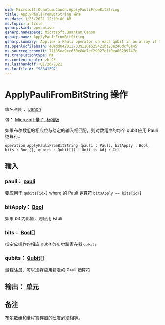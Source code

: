 ```yaml
---
uid: Microsoft.Quantum.Canon.ApplyPauliFromBitString
title: ApplyPauliFromBitString 操作
ms.date: 1/23/2021 12:00:00 AM
ms.topic: article
qsharp.kind: operation
qsharp.namespace: Microsoft.Quantum.Canon
qsharp.name: ApplyPauliFromBitString
qsharp.summary: Applies a Pauli operator on each qubit in an array if the corresponding bit of a Boolean array matches a given input.
ms.openlocfilehash: e0edd8420127339116e525421ba23e246dcf0a45
ms.sourcegitcommit: 71605ea9cc630e84e7ef29027e1f0ea06299747e
ms.translationtype: MT
ms.contentlocale: zh-CN
ms.lasthandoff: 01/26/2021
ms.locfileid: "98841592"
---
```

# <a name="applypaulifrombitstring-operation"></a>ApplyPauliFromBitString 操作

命名空间： [Canon](xref:Microsoft.Quantum.Canon)

包： [Microsoft 量子. 标准版](https://nuget.org/packages/Microsoft.Quantum.Standard)


如果布尔数组的相应位与给定的输入相匹配，则对数组中的每个 qubit 应用 Pauli 运算符。

```qsharp
operation ApplyPauliFromBitString (pauli : Pauli, bitApply : Bool, bits : Bool[], qubits : Qubit[]) : Unit is Adj + Ctl
```


## <a name="input"></a>输入

### <a name="pauli--pauli"></a>pauli： [pauli](xref:microsoft.quantum.lang-ref.pauli)

要应用于 `qubits[idx]` where 的 Pauli 运算符 `bitsApply == bits[idx]`


### <a name="bitapply--bool"></a>bitApply： [Bool](xref:microsoft.quantum.lang-ref.bool)

如果 bit 为此值，则应用 Pauli


### <a name="bits--bool"></a>bits： [Bool](xref:microsoft.quantum.lang-ref.bool)[]

指定应操作的相应 qubit 的布尔型寄存器 `qubits`


### <a name="qubits--qubit"></a>qubits： [Qubit](xref:microsoft.quantum.lang-ref.qubit)[]

量程注册，可以选择应用指定的 Pauli 运算符



## <a name="output--unit"></a>输出： [单元](xref:microsoft.quantum.lang-ref.unit)



## <a name="remarks"></a>备注

布尔数组和量程寄存器的长度必须相等。
